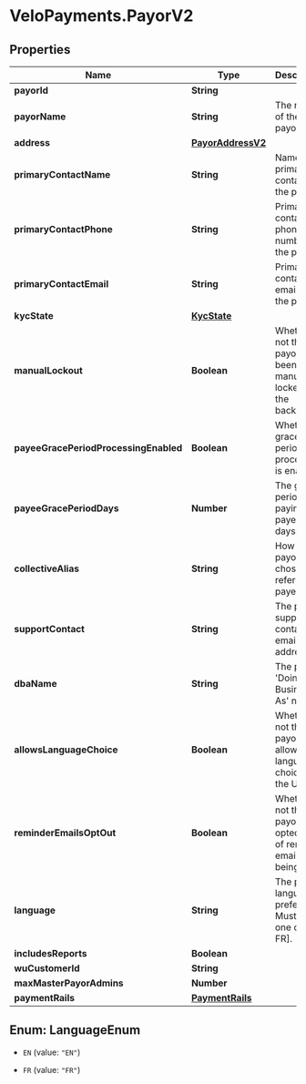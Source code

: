 # VeloPayments.PayorV2

## Properties

Name | Type | Description | Notes
------------ | ------------- | ------------- | -------------
**payorId** | **String** |  | [readonly] 
**payorName** | **String** | The name of the payor. | 
**address** | [**PayorAddressV2**](PayorAddressV2.md) |  | [optional] 
**primaryContactName** | **String** | Name of primary contact for the payor. | [optional] 
**primaryContactPhone** | **String** | Primary contact phone number for the payor. | [optional] 
**primaryContactEmail** | **String** | Primary contact email for the payor. | [optional] 
**kycState** | [**KycState**](KycState.md) |  | [optional] 
**manualLockout** | **Boolean** | Whether or not the payor has been manually locked by the backoffice. | [optional] 
**payeeGracePeriodProcessingEnabled** | **Boolean** | Whether grace period processing is enabled. | [optional] [readonly] 
**payeeGracePeriodDays** | **Number** | The grace period for paying payees in days. | [optional] [readonly] 
**collectiveAlias** | **String** | How the payor has chosen to refer to payees. | [optional] 
**supportContact** | **String** | The payor’s support contact email address. | [optional] 
**dbaName** | **String** | The payor’s &#39;Doing Business As&#39; name. | [optional] 
**allowsLanguageChoice** | **Boolean** | Whether or not the payor allows language choice in the UI. | [optional] 
**reminderEmailsOptOut** | **Boolean** | Whether or not the payor has opted-out of reminder emails being sent. | [optional] [readonly] 
**language** | **String** | The payor’s language preference. Must be one of [EN, FR]. | [optional] 
**includesReports** | **Boolean** |  | [optional] 
**wuCustomerId** | **String** |  | [optional] 
**maxMasterPayorAdmins** | **Number** |  | [optional] 
**paymentRails** | [**PaymentRails**](PaymentRails.md) |  | [optional] 



## Enum: LanguageEnum


* `EN` (value: `"EN"`)

* `FR` (value: `"FR"`)




